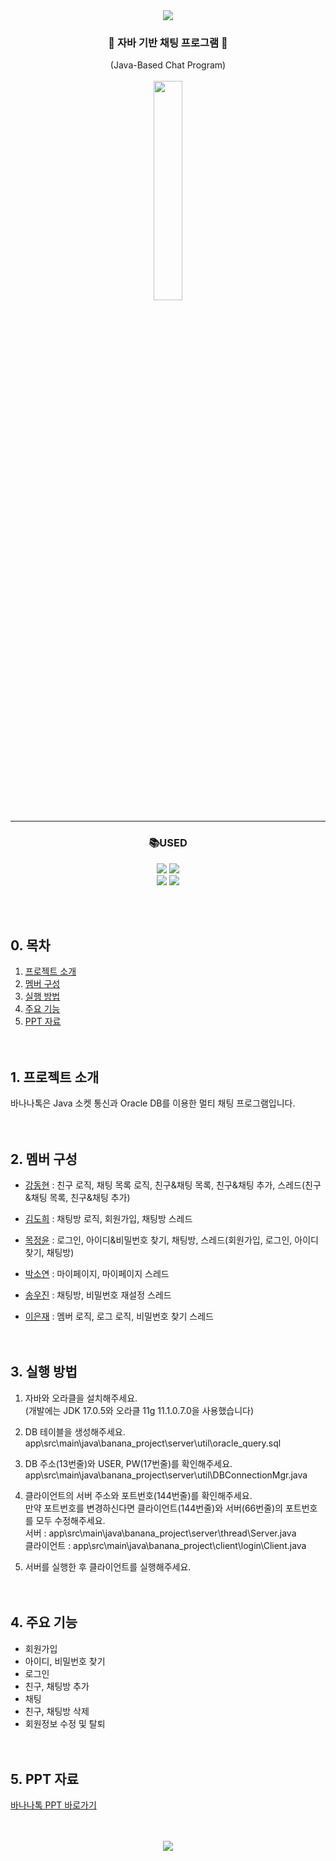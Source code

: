 <div align="center">
<img src="https://capsule-render.vercel.app/api?type=Waving&color=FFD700&height=200&section=header&text=BANANA%20TALK!&fontSize=50" />

### 🍌 자바 기반 채팅 프로그램 🍌
(Java-Based Chat Program)
<br><br>
<img width=30% src="https://user-images.githubusercontent.com/119314477/216045114-c2d3cb0c-ff53-405e-ae26-ce984480daf8.PNG">

---
    
### 📚USED

<img src="https://img.shields.io/badge/Java-007396?style=flat&logo=Conda-Forge&logoColor=white" />
<img src="https://img.shields.io/badge/Oracle%20SQL-F80000?style=flat&logo=Oracle&logoColor=white" /><br>
<img src="https://img.shields.io/badge/Visual%20Studio%20Code-007ACC?style=flat&logo=VisualStudioCode&logoColor=white" />
<img src="https://img.shields.io/badge/IntelliJ-000000?style=flat&logo=IntelliJ IDEA&logoColor=white"/>

<br><br>
</div>

## 0. 목차
1. [프로젝트 소개](#1.-프로젝트-소개)
2. [멤버 구성](#2.-멤버-구성)
3. [실행 방법](#3.-실행-방법)
4. [주요 기능](#-4.-주요-기능)
5. [PPT 자료](#-5.-PPT-자료)
<br><br><br>

## 1. 프로젝트 소개
바나나톡은 Java 소켓 통신과 Oracle DB를 이용한 멀티 채팅 프로그램입니다.
<br><br><br>

## 2. 멤버 구성
- [강동현](https://github.com/welsper53, "welsper53 GitHub") : 친구 로직, 채팅 목록 로직, 친구&채팅 목록, 친구&채팅 추가, 스레드(친구&채팅 목록, 친구&채팅 추가)

- [김도희](https://github.com/dodoringring, "dodoringring GitHub") : 채팅방 로직, 회원가입, 채팅방 스레드

- [목정윤](https://github.com/jungyunmok, "jungyunmok GitHub") : 로그인, 아이디&비밀번호 찾기, 채팅방, 스레드(회원가입, 로그인, 아이디 찾기, 채팅방)

- [박소연](https://github.com/Soyeonthdus, "Soyeonthdus GitHub") : 마이페이지, 마이페이지 스레드

- [송우진](https://github.com/woojinyy, "woojinyy GitHub") : 채팅방, 비밀번호 재설정 스레드

- [이은재](https://github.com/77EJ77, "77EJ77 GitHub") : 멤버 로직, 로그 로직, 비밀번호 찾기 스레드
<br><br><br>

## 3. 실행 방법
1. 자바와 오라클을 설치해주세요.  
    (개발에는 JDK 17.0.5와 오라클 11g 11.1.0.7.0을 사용했습니다)

2. DB 테이블을 생성해주세요.  
    app\src\main\java\banana_project\server\util\oracle_query.sql

3. DB 주소(13번줄)와 USER, PW(17번줄)를 확인해주세요.  
    app\src\main\java\banana_project\server\util\DBConnectionMgr.java

4. 클라이언트의 서버 주소와 포트번호(144번줄)를 확인해주세요.  
    만약 포트번호를 변경하신다면 클라이언트(144번줄)와 서버(66번줄)의 포트번호를 모두 수정해주세요.  
    서버 : app\src\main\java\banana_project\server\thread\Server.java  
    클라이언트 : app\src\main\java\banana_project\client\login\Client.java

5. 서버를 실행한 후 클라이언트를 실행해주세요.
<br><br><br>

## 4. 주요 기능
- 회원가입
- 아이디, 비밀번호 찾기
- 로그인
- 친구, 채팅방 추가
- 채팅
- 친구, 채팅방 삭제
- 회원정보 수정 및 탈퇴
<br><br><br>

## 5. PPT 자료
[바나나톡 PPT 바로가기](https://docs.google.com/presentation/d/1ifeG_DB13EMnl8IcqKHrzOZzpquR1uUyHiAaPD50YjA/edit?usp=sharing, "바나나톡 PPT 바로가기")
<br><br><br>

<div align="center">
<img src="https://capsule-render.vercel.app/api?type=Waving&color=FFD700&height=200&section=footer&text=👋Goodbye!&fontSize=50" />
</div>
